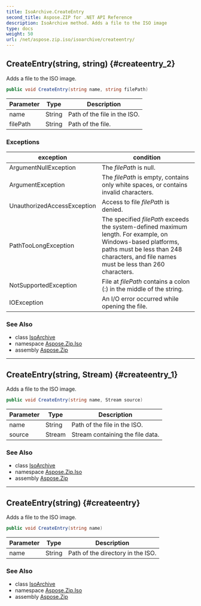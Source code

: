 ```yaml
---
title: IsoArchive.CreateEntry
second_title: Aspose.ZIP for .NET API Reference
description: IsoArchive method. Adds a file to the ISO image
type: docs
weight: 50
url: /net/aspose.zip.iso/isoarchive/createentry/
---
```

## CreateEntry(string, string) {#createentry_2}

Adds a file to the ISO image.

```csharp
public void CreateEntry(string name, string filePath)
```

| Parameter | Type | Description |
| --- | --- | --- |
| name | String | Path of the file in the ISO. |
| filePath | String | Path of the file. |

### Exceptions

| exception | condition |
| --- | --- |
| ArgumentNullException | The *filePath* is null. |
| ArgumentException | The *filePath* is empty, contains only white spaces, or contains invalid characters. |
| UnauthorizedAccessException | Access to file *filePath* is denied. |
| PathTooLongException | The specified *filePath* exceeds the system-defined maximum length. For example, on Windows-based platforms, paths must be less than 248 characters, and file names must be less than 260 characters. |
| NotSupportedException | File at *filePath* contains a colon (:) in the middle of the string. |
| IOException | An I/O error occurred while opening the file. |

### See Also

* class [IsoArchive](../)
* namespace [Aspose.Zip.Iso](../../isoarchive/)
* assembly [Aspose.Zip](../../../)

---

## CreateEntry(string, Stream) {#createentry_1}

Adds a file to the ISO image.

```csharp
public void CreateEntry(string name, Stream source)
```

| Parameter | Type | Description |
| --- | --- | --- |
| name | String | Path of the file in the ISO. |
| source | Stream | Stream containing the file data. |

### See Also

* class [IsoArchive](../)
* namespace [Aspose.Zip.Iso](../../isoarchive/)
* assembly [Aspose.Zip](../../../)

---

## CreateEntry(string) {#createentry}

Adds a file to the ISO image.

```csharp
public void CreateEntry(string name)
```

| Parameter | Type | Description |
| --- | --- | --- |
| name | String | Path of the directory in the ISO. |

### See Also

* class [IsoArchive](../)
* namespace [Aspose.Zip.Iso](../../isoarchive/)
* assembly [Aspose.Zip](../../../)


